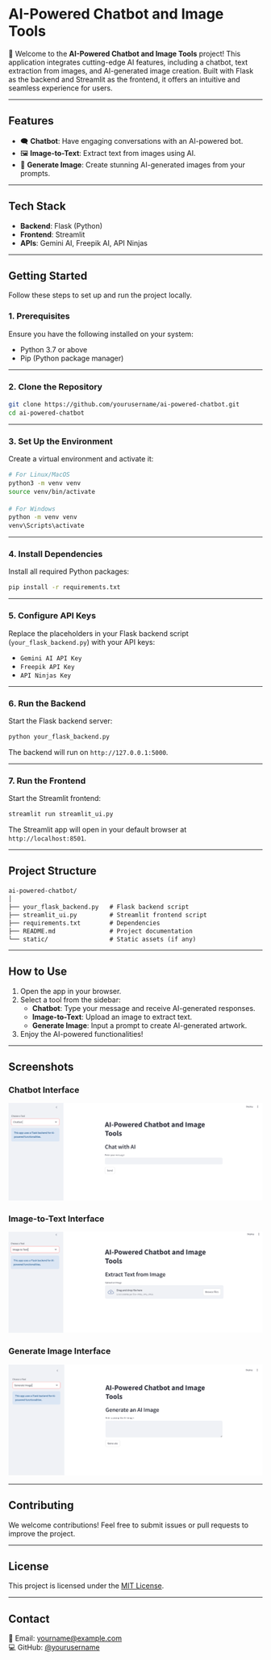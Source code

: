 
# **AI-Powered Chatbot and Image Tools**

🚀 Welcome to the **AI-Powered Chatbot and Image Tools** project! This application integrates cutting-edge AI features, including a chatbot, text extraction from images, and AI-generated image creation. Built with Flask as the backend and Streamlit as the frontend, it offers an intuitive and seamless experience for users.

---

## **Features**
- 🗨️ **Chatbot**: Have engaging conversations with an AI-powered bot.
- 🖼️ **Image-to-Text**: Extract text from images using AI.
- 🎨 **Generate Image**: Create stunning AI-generated images from your prompts.

---

## **Tech Stack**
- **Backend**: Flask (Python)
- **Frontend**: Streamlit
- **APIs**: Gemini AI, Freepik AI, API Ninjas

---

## **Getting Started**
Follow these steps to set up and run the project locally.

### **1. Prerequisites**
Ensure you have the following installed on your system:
- Python 3.7 or above
- Pip (Python package manager)

---

### **2. Clone the Repository**
```bash
git clone https://github.com/yourusername/ai-powered-chatbot.git
cd ai-powered-chatbot
```

---

### **3. Set Up the Environment**
Create a virtual environment and activate it:
```bash
# For Linux/MacOS
python3 -m venv venv
source venv/bin/activate

# For Windows
python -m venv venv
venv\Scripts\activate
```

---

### **4. Install Dependencies**
Install all required Python packages:
```bash
pip install -r requirements.txt
```

---

### **5. Configure API Keys**
Replace the placeholders in your Flask backend script (`your_flask_backend.py`) with your API keys:
- `Gemini AI API Key`
- `Freepik API Key`
- `API Ninjas Key`

---

### **6. Run the Backend**
Start the Flask backend server:
```bash
python your_flask_backend.py
```
The backend will run on `http://127.0.0.1:5000`.

---

### **7. Run the Frontend**
Start the Streamlit frontend:
```bash
streamlit run streamlit_ui.py
```
The Streamlit app will open in your default browser at `http://localhost:8501`.

---

## **Project Structure**
```
ai-powered-chatbot/
│
├── your_flask_backend.py   # Flask backend script
├── streamlit_ui.py         # Streamlit frontend script
├── requirements.txt        # Dependencies
├── README.md               # Project documentation
└── static/                 # Static assets (if any)
```

---

## **How to Use**
1. Open the app in your browser.
2. Select a tool from the sidebar:
   - **Chatbot**: Type your message and receive AI-generated responses.
   - **Image-to-Text**: Upload an image to extract text.
   - **Generate Image**: Input a prompt to create AI-generated artwork.
3. Enjoy the AI-powered functionalities!

---

## **Screenshots**
### **Chatbot Interface**
![Chatbot Interface](https://github.com/amanbhati/Chatbot/blob/main/Screenshot%202025-01-16%20144502.png)

### **Image-to-Text Interface**
![Image-to-Text Interface](https://github.com/amanbhati/Chatbot/blob/main/Screenshot%202025-01-16%20144530.png)

### **Generate Image Interface**
![Generate Image Interface](https://github.com/amanbhati/Chatbot/blob/main/Screenshot%202025-01-16%20144552.png)

---

## **Contributing**
We welcome contributions! Feel free to submit issues or pull requests to improve the project.

---

## **License**
This project is licensed under the [MIT License](LICENSE).

---

## **Contact**
📧 Email: yourname@example.com  
💻 GitHub: [@yourusername](https://github.com/yourusername)  
